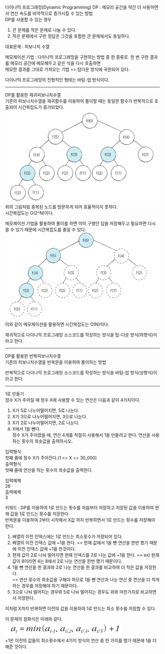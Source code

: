 다이나믹 프로그래밍(Dynamic Programming) DP : 메모리 공간을 약간 더 사용하면서 연산 속도를 비약적으로 증가시킬 수 있는 방법  
DP를 사용할 수 있는 경우  
1. 큰 문제를 작은 문제로 나눌 수 있다.  
2. 작은 문제에서 구한 정답은 그것을 포함한 큰 문제에서도 동일하다. 

대표문제 : 피보나치 수열  

메모제이션 기법 : 다이나믹 프로그래밍을 구현하는 방법 중 한 종류로. 한 번 구한 결과를 메모리 공간에 메모해두고 같은 식을 다시 호출하면   
메모한 결과를 그대로 가져오는 기법  => 탑다운 방식에 국한되어 있다.  

다이나믹 프로그래밍의 전형적인 형태는 바텀-업 방식이다.

--------------------------------------------------------------------------------------------------------------------------------  

DP를 활용한 재귀피보나치수열  
기존의 피보나치수열을 재귀함수를 이용하여 풀이할 때는 동일한 함수가 반복적으로 호출되어 시간복잡도가 증가되었다.   
![img.png](img.png)  
위의 그림처럼 중복된 노드를 방문하게 되어 효율적이지 못하다.  
시간복잡도는 O(2^N)이다.

메모제이션 기법을 활용하여 풀이를 하면 이미 구했던 답을 저장해두고 필요하면 다시 쓸 수 있기 때문에 시간복잡도를 줄일 수 있다.  
![img_1.png](img_1.png)  
이와 같이 메모제이션을 활용하면 시간복잡도는 O(N)이다.  

재귀적으로 다이나믹 프로그래밍 소스코드를 작성하는 방식을 탑-다운 방식(하향식)이라고 한다.  

--------------------------------------------------------------------------------------------------------------------------------  

DP를 활용한 반복피보나치수열  
기존의 피보나치수열을 반복문을 이용하여 풀이하는 방법  

반복적으로 다이나믹 프로그래밍 소스코드를 작성하는 방식을 바텀-업 방식(상향식)이라고 한다.

--------------------------------------------------------------------------------------------------------------------------------  

1로 만들기  
정수 X가 주어질 때 정수 X에 사용할 수 있는 연산은 다음과 같이 4가지이다.  
1. X가 5로 나누어떨어지면, 5로 나눈다.
2. X가 3으로 나누어떨어지면, 3으로 나눈다.
3. X가 2로 나누어떨어지면, 2로 나눈다.
4. X에서 1을 뺀다.  
정수 X가 주어졌을 때, 연산 4개를 적절히 사용해서 1을 만들려고 한다. 연산을 사용하는 횟수의 최솟값을 출력하시오.  

입력형식  
첫째 줄에 정수 X가 주어진다.(1 <= X <= 30_000)  
출력형식  
첫째 줄에 연산을 하는 횟수의 최솟값을 출력한다.  

입력예제  
26  
출력예제  
3  

키워드 : DP를 이용하여 1로 만드는 횟수를 처음부터 저장하고 저장된 값을 이용하여 현재 값을 1로 만드는 횟수를 저장한다.  
반복문을 이용하여 2부터 시작해서 X값 까지 반복하면서 1로 만드는 횟수를 저장해야 한다.  
1. 배열의 이전 인덱스에는 1로 만드는 최소횟수가 저장되어 있다.
2. 배열의 이전 인덱스 값에 +1을 한다. => 현재 값에서 1을 뺀 연산을 한번 했기 때문에 이전 인덱스 값에 +1을 한것이다.
3. 현재 값이 2로 나눠 떨어지면 현재 인덱스를 2로 나눈 값에 +1을 한다.
=> ex) 현재 값이 8이라면 4는 8에서 2로 나눈 연산을 한번 했기 때문이다.
4. 1을 뺀 연산을 한 결과와 2로 나눈 연산을 한 결과를 비교하여 더 작은 값을 저장한다.  
=> 연산 횟수의 최솟값을 구해야 하므로 1을 뺀 연산과 나눈 연산 중 연산을 더 적게 하는 경우를 저장해야 하기 때문이다.
5. 3으로 나눠 떨어지는 경우와 5로 나눠 떨어지는 경우도 위와 마찬가지로 비교하면서 저장한다.  

이처럼 X까지 반복하면 이전의 값을 이용하여 1로 만드는 최소 횟수를 저장할 수 있다.  

이 문제의 점화식은 아래와 같다.  
![img_2.png](img_2.png)  
+1은 이전의 값들의 최소횟수에서 4가지 방식의 연산 중 한 가지를 했기 때문에 1을 더해준 것이다.